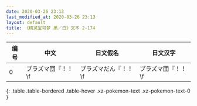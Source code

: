 ```yaml
---
date: 2020-03-26 23:13
last_modified_at: 2020-03-26 23:13
layout: default
title: 《精灵宝可梦 黑／白》文本 2-174
---
```

| 编号 | 中文 | 日文假名 | 日文汉字 |
| ---- | ---- | ---- | --- |
| 0 | プラズマ団『！！\f | プラズマだん『！！\f | プラズマ団『！！\f |
{: .table .table-bordered .table-hover .xz-pokemon-text .xz-pokemon-text-0 }